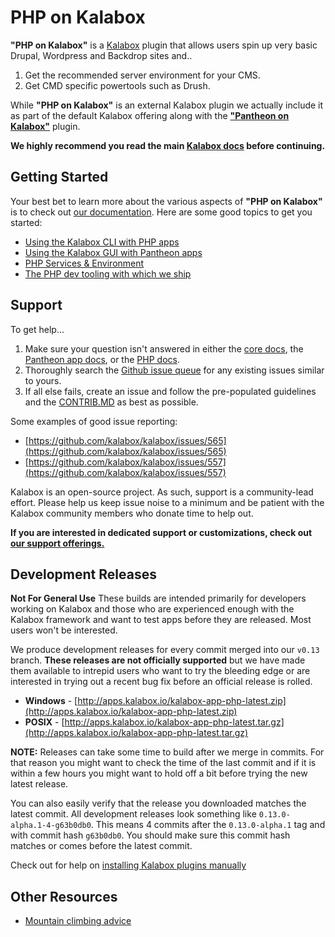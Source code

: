 PHP on Kalabox
==============

**"PHP on Kalabox"** is a [Kalabox](http://kalabox.io) plugin that allows users spin up very basic Drupal, Wordpress and Backdrop sites and..

  1. Get the recommended server environment for your CMS.
  4. Get CMD specific powertools such as Drush.

While **"PHP on Kalabox"** is an external Kalabox plugin we actually include it as part of the default Kalabox offering along with the [**"Pantheon on Kalabox"**](http://github.com/kalabox/kalabox-app-pantheon) plugin.

**We highly recommend you read the main [Kalabox docs](http://docs.kalabox.io) before continuing.**

Getting Started
---------------

Your best bet to learn more about the various aspects of **"PHP on Kalabox"** is to check out [our documentation](http://php.kalabox.io). Here are some good topics to get you started:

  * [Using the Kalabox CLI with PHP apps](http://pantheon.kalabox.io/users/cli)
  * [Using the Kalabox GUI with Pantheon apps](http://pantheon.kalabox.io/users/gui)
  * [PHP Services & Environment](http://pantheon.kalabox.io/users/services)
  * [The PHP dev tooling with which we ship](http://pantheon.kalabox.io/users/tooling)

Support
-------

To get help...

  1. Make sure your question isn't answered in either the [core docs](http://support.kalabox.io/solution/categories), the [Pantheon app docs](http://pantheon.kalabox.io/), or the [PHP docs](http://php.kalabox.io/).
  2. Thoroughly search the [Github issue queue](https://github.com/kalabox/kalabox/issues) for any existing issues similar to yours.
  3. If all else fails, create an issue and follow the pre-populated guidelines and the [CONTRIB.MD](https://raw.githubusercontent.com/kalabox/kalabox-app-php/v0.13/CONTRIBUTING.md) as best as possible.

Some examples of good issue reporting:

  - [https://github.com/kalabox/kalabox/issues/565](https://github.com/kalabox/kalabox/issues/565)
  - [https://github.com/kalabox/kalabox/issues/557](https://github.com/kalabox/kalabox/issues/557)

Kalabox is an open-source project. As such, support is a community-lead effort. Please help us keep issue noise to a minimum and be patient with the Kalabox community members who donate time to help out.

**If you are interested in dedicated support or customizations, check out [our support offerings.](http://kalabox.io/support)**

Development Releases
--------------------

**Not For General Use**
These builds are intended primarily for developers working on Kalabox and those who are experienced enough with the Kalabox framework and want to test apps before they are released. Most users won't be interested.

We produce development releases for every commit merged into our `v0.13` branch. **These releases are not officially supported** but we have made them available to intrepid users who want to try the bleeding edge or are interested in trying out a recent bug fix before an official release is rolled.

  * **Windows** - [http://apps.kalabox.io/kalabox-app-php-latest.zip](http://apps.kalabox.io/kalabox-app-php-latest.zip)
  * **POSIX** - [http://apps.kalabox.io/kalabox-app-php-latest.tar.gz](http://apps.kalabox.io/kalabox-app-php-latest.tar.gz)

**NOTE:** Releases can take some time to build after we merge in commits. For that reason you might want to check the time of the last commit and if it is within a few hours you might want to hold off a bit before trying the new latest release.

You can also easily verify that the release you downloaded matches the latest commit. All development releases look something like `0.13.0-alpha.1-4-g63b0db0`. This means 4 commits after the `0.13.0-alpha.1` tag and with commit hash `g63b0db0`. You should make sure this commit hash matches or comes before the latest commit.

Check out for help on [installing Kalabox plugins manually](http://docs.kalabox.io/en/stable/developers/plugins)

Other Resources
---------------

* [Mountain climbing advice](https://www.youtube.com/watch?v=tkBVDh7my9Q)

